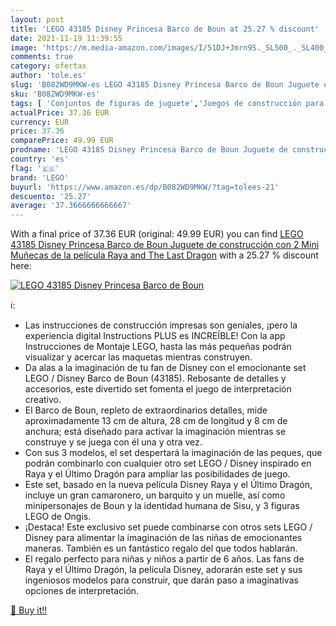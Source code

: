 ```yaml
---
layout: post
title: 'LEGO 43185 Disney Princesa Barco de Boun at 25.27 % discount'
date: 2021-11-19 11:39:55
image: 'https://m.media-amazon.com/images/I/51DJ+Jmrn9S._SL500_._SL400_.jpg'
comments: true
category: ofertas
author: 'tole.es'
slug: 'B082WD9MKW-es LEGO 43185 Disney Princesa Barco de Boun Juguete de...'
sku: 'B082WD9MKW-es'
tags: [ 'Conjuntos de figuras de juguete','Juegos de construcción para niños','Juguetes','Juguetes y juegos','Muñecos y figuras','lego', ]
actualPrice: 37.36 EUR
currency: EUR
price: 37.36
comparePrice: 49.99 EUR
prodname: 'LEGO 43185 Disney Princesa Barco de Boun Juguete de construcción con 2 Mini Muñecas de la película Raya and The Last Dragon'
country: 'es'
flag: '🇪🇸'
brand: 'LEGO'
buyurl: 'https://www.amazon.es/dp/B082WD9MKW/?tag=tolees-21'
descuento: '25.27'
average: '37.3666666666667'
---
```


With a final price of 37.36 EUR (original: 49.99 EUR) you can find [LEGO 43185 Disney Princesa Barco de Boun Juguete de construcción con 2 Mini Muñecas de la película Raya and The Last Dragon](https://www.amazon.es/dp/B082WD9MKW/?tag=tolees-21) with a  25.27 % discount here:

[![LEGO 43185 Disney Princesa Barco de Boun](https://m.media-amazon.com/images/I/51DJ+Jmrn9S._SL500_._SL400_.jpg)](https://www.amazon.es/dp/B082WD9MKW/?tag=tolees-21)

ℹ️:

- Las instrucciones de construcción impresas son geniales, ¡pero la experiencia digital Instructions PLUS es INCREÍBLE! Con la app Instrucciones de Montaje LEGO, hasta las más pequeñas podrán visualizar y acercar las maquetas mientras construyen.
- Da alas a la imaginación de tu fan de Disney con el emocionante set LEGO / Disney Barco de Boun (43185). Rebosante de detalles y accesorios, este divertido set fomenta el juego de interpretación creativo.
- El Barco de Boun, repleto de extraordinarios detalles, mide aproximadamente 13 cm de altura, 28 cm de longitud y 8 cm de anchura; está diseñado para activar la imaginación mientras se construye y se juega con él una y otra vez.
- Con sus 3 modelos, el set despertará la imaginación de las peques, que podrán combinarlo con cualquier otro set LEGO / Disney inspirado en Raya y el Último Dragón para ampliar las posibilidades de juego.
- Este set, basado en la nueva película Disney Raya y el Último Dragón, incluye un gran camaronero, un barquito y un muelle, así como minipersonajes de Boun y la identidad humana de Sisu, y 3 figuras LEGO de Ongis.
- ¡Destaca! Este exclusivo set puede combinarse con otros sets LEGO / Disney para alimentar la imaginación de las niñas de emocionantes maneras. También es un fantástico regalo del que todos hablarán.
- El regalo perfecto para niñas y niños a partir de 6 años. Las fans de Raya y el Último Dragón, la película Disney, adorarán este set y sus ingeniosos modelos para construir, que darán paso a imaginativas opciones de interpretación.

[🛒 Buy it!!](https://www.amazon.es/dp/B082WD9MKW/?tag=tolees-21)
